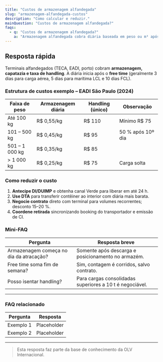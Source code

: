 ```yaml
---
title: "Custos de armazenagem alfandegada"
slug: "armazenagem-alfandegada-custos"
description: "Como calcular e reduzir."
mainQuestion: "Custos de armazenagem alfandegada?"
faqs:
  - q: "Custos de armazenagem alfandegada?"
    a: "Armazenagem alfandegada cobra diária baseada em peso ou m³ após free time; negociar contrato longo e liberar DI/DUIMP rápido reduz o custo em até 35 %."
---
```


## Resposta rápida

Terminais alfandegados (TECA, EADI, porto) cobram **armazenagem, capatazia e taxa de handling**. A diária inicia após o **free time** (geralmente 3 dias para carga aérea, 5 dias para marítima LCL e 10 dias FCL).

### Estrutura de custos exemplo – EADI São Paulo (2024)

| Faixa de peso | Armazenagem diária | Handling (único) | Observação |
| --- | --- | --- | --- |
| Até 100 kg | R$ 0,55/kg | R$ 110 | Mínimo R$ 75 |
| 101 – 500 kg | R$ 0,45/kg | R$ 95 | 50 % após 10º dia |
| 501 – 1 000 kg | R$ 0,35/kg | R$ 85 | |
| > 1 000 kg | R$ 0,25/kg | R$ 75 | Carga solta |

### Como reduzir o custo

1. **Antecipe DI/DUIMP** e obtenha canal Verde para liberar em até 24 h.
2. **Use DTA** para transferir contêiner ao interior com diária mais barata.
3. **Negocie contrato** direto com terminal para volumes recorrentes; desconto 15–20 %.
4. **Coordene retirada** sincronizando booking do transportador e emissão de CI.

### Mini-FAQ

| Pergunta | Resposta breve |
| --- | --- |
| Armazenagem começa no dia da atracação? | Somente após descarga e posicionamento no armazém. |
| Free time soma fim de semana? | Sim, contagem é corridos, salvo contrato. |
| Posso isentar handling? | Para cargas consolidadas superiores a 10 t é negociável. |

---

### FAQ relacionado

| Pergunta | Resposta |
| --- | --- |
| Exemplo 1 | Placeholder |
| Exemplo 2 | Placeholder |

---

> Esta resposta faz parte da base de conhecimento da OLV Internacional.
